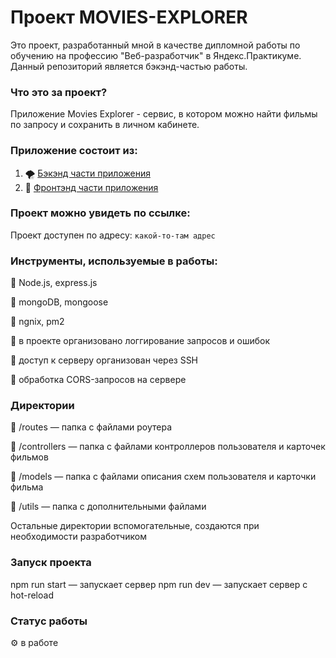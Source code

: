 # Проект MOVIES-EXPLORER

Это проект, разработанный мной в качестве дипломной работы по обучению на профессию "Веб-разработчик" в Яндекс.Практикуме.
Данный репозиторий является бэкэнд-частью работы.

### Что это за проект?

Приложение Movies Explorer - сервис, в котором можно найти фильмы по запросу и сохранить в личном кабинете.

### Приложение состоит из: 

1. 🌪 [Бэкэнд части приложения](https://github.com/inkinyam/movies-explorer-api) 
2. 🌈 [Фронтэнд части приложения](https://github.com/inkinyam/movies-explorer-frontend) 

### Проект можно увидеть по ссылке:

Проект доступен по адресу: `какой-то-там адрес`

### Инструменты, используемые в работы:

🔹 Node.js, express.js

🔹 mongoDB, mongoose 

🔹 ngnix, pm2 

🔹 в проекте организовано логгирование запросов и ошибок

🔹 доступ к серверу организован через SSH

🔹 обработка CORS-запросов на сервере

### Директории
🔹 /routes — папка с файлами роутера

🔹 /controllers — папка с файлами контроллеров пользователя и карточeк фильмов

🔹 /models — папка с файлами описания схем пользователя и карточки фильма

🔹 /utils — папка с дополнительными файлами

Остальные директории вспомогательные, создаются при необходимости разработчиком

### Запуск проекта
npm run start — запускает сервер
npm run dev — запускает сервер с hot-reload

### Статус работы
⚙ в работе
